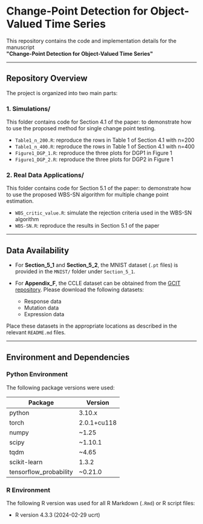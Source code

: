 # Change-Point Detection for Object-Valued Time Series

This repository contains the code and implementation details for the manuscript  
**"Change-Point Detection for Object-Valued Time Series"**

---

## Repository Overview

The project is organized into two main parts:

### 1. Simulations/  
This folder contains code for Section 4.1 of the paper: to demonstrate how to use the proposed method for single change point testing. 

- `Table1_n_200.R`: reproduce the rows in Table 1 of Section 4.1 with n=200
- `Table1_n_400.R`: reproduce the rows in Table 1 of Section 4.1 with n=400
- `Figure1_DGP_1.R`: reproduce the three plots for DGP1 in Figure 1
- `Figure1_DGP_2.R`: reproduce the three plots for DGP2 in Figure 1 


### 2. Real Data Applications/  
This folder contains code for Section 5.1 of the paper: to demonstrate how to use the proposed WBS-SN algorithm for multiple change point estimation. 

- `WBS_critic_value.R`: simulate the rejection criteria used in the WBS-SN algorithm
- `WBS-SN.R`: reproduce the results in Section 5.1 of the paper

---

## Data Availability

- For **Section_5_1** and **Section_5_2**, the MNIST dataset (`.pt` files) is provided in the `MNIST/` folder under `Section_5_1`.

- For **Appendix_F**, the CCLE dataset can be obtained from the [GCIT repository](https://github.com/alexisbellot/GCIT/tree/master/CCLE%20Experiments). Please download the following datasets:
  - Response data  
  - Mutation data  
  - Expression data

Place these datasets in the appropriate locations as described in the relevant `README.md` files.

---

## Environment and Dependencies

### Python Environment

The following package versions were used:

| Package                  | Version              |
|--------------------------|----------------------|
| python                   | 3.10.x               |
| torch                    | 2.0.1+cu118          |
| numpy                    | ~1.25                |
| scipy                    | ~1.10.1              |
| tqdm                     | ~4.65                |
| scikit-learn             | 1.3.2                |
| tensorflow_probability   | ~0.21.0              |

### R Environment

The following R version was used for all R Markdown (`.Rmd`) or R script files:

- R version 4.3.3 (2024-02-29 ucrt)
